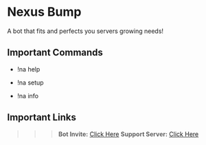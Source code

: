 # Nexus Bump
A bot that fits and perfects you servers growing needs! 

## Important Commands

- !na help

- !na setup

- !na info

## Important Links

>>> **Bot Invite:** [Click Here](https://discordapp.com/api/oauth2/authorize?client_id=701181011446202389&permissions=379921&redirect_uri=https%3A%2F%2Fdiscord.gg%2FnJM8usA&scope=bot)
 **Support Server:** [Click Here](https://discord.gg/nJM8usA)
